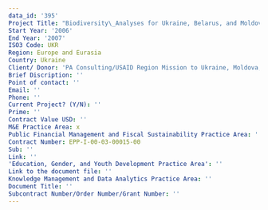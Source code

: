 ```yaml
---
data_id: '395'
Project Title: "Biodiversity\_Analyses for Ukraine, Belarus, and Moldova"
Start Year: '2006'
End Year: '2007'
ISO3 Code: UKR
Region: Europe and Eurasia
Country: Ukraine
Client/ Donor: 'PA Consulting/USAID Region Mission to Ukraine, Moldova,and Belarus'
Brief Discription: ''
Point of contact: ''
Email: ''
Phone: ''
Current Project? (Y/N): ''
Prime: ''
Contract Value USD: ''
M&E Practice Area: x
Public Financial Management and Fiscal Sustainability Practice Area: ''
Contract Number: EPP-I-00-03-00015-00
Sub: ''
Link: ''
'Education, Gender, and Youth Development Practice Area': ''
Link to the document file: ''
Knowledge Management and Data Analytics Practice Area: ''
Document Title: ''
Subcontract Number/Order Number/Grant Number: ''
---
```

